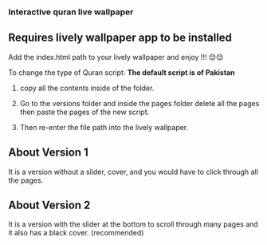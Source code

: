 ### Interactive quran live wallpaper

## Requires lively wallpaper app to be installed

Add the index.html path to your lively wallpaper and enjoy !!! 😊😊

To change the type of Quran script:
  **The default script is of Pakistan**
1. copy all the contents inside of the folder.

2. Go to the versions folder and inside the pages folder delete all the pages then paste the pages of the new script.

3. Then re-enter the file path into the lively wallpaper.


## About Version 1
  It is a version without a slider, cover, and you would have to click through all the pages.

## About Version 2
  It is a version with the slider at the bottom to scroll through many pages and it also has a black cover. (recommended)
